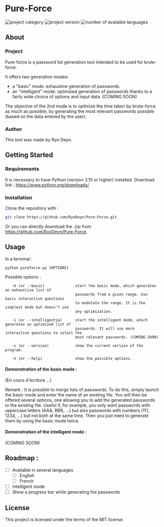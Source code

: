 # Pure-Force

![project category](https://img.shields.io/badge/Project%20Category-Pain-red?style=flat-square)
![project version](https://img.shields.io/badge/Version-1.0.0-brightgreen?style=flat-square)
![number of available languages](https://img.shields.io/badge/Available%20Languages-2-blue?style=flat-square)

## About

### Project

Pure-force is a password list generation tool intended to be used for brute-force.

It offers two generation modes:
- a "basic" mode: exhaustive generation of passwords.
- an "intelligent" mode: optimized generation of passwords thanks to a fairly wide choice of options and input data. (COMING SOON)

The objective of the 2nd mode is to optimize the time taken by brute-force as much as possible, by generating the most relevant
passwords possible (based on the data entered by the user).

### Author

This tool was made by Ryo Deyn.

## Getting Started

### Requirements

It is necessary to have Python (version 3.10 or higher) installed.
Download link : https://www.python.org/downloads/

### Installation

Clone the repository with :
```sh
git clone https://github.com/RyoDeyn/Pure-Force.git
```

Or you can directly download the .zip from https://github.com/RyoDeyn/Pure-Force.

## Usage

In a terminal :
```
python pureforce.py [OPTIONS]
```
Possible options :
```
   -b (or --basic)              start the basic mode, which generates an exhaustive list of
                                passwords from a given range. Use basic interactive questions
                                to modulate the range. It is the simplest mode but doesn't use
                                any optimization.
                                
   -i (or --intelligentia)      start the intelligent mode, which generates an optimized list of
                                passwords. It will use more interactive questions to select the
                                most relevant passwords. (COMING SOON)
                                
   -v (or --version)            show the current version of the program.
   
   -h (or --help)               show the possible options.
```
#### Demonstration of the basic mode :

(En cours d'écriture ...)

Remark :
It is possible to merge lists of passwords. To do this, simply launch the basic mode and enter the name of an existing file.
You will then be offered several options, one allowing you to add the generated passwords to the existing file.
Useful if, for example, you only want passwords with uppercase letters (AAA, BBB, …) but also passwords with numbers (111, 1234, …)
but not both at the same time. Then you just need to generate them by using the basic mode twice.

#### Demonstration of the intelligent mode :

(COMING SOON)

## Roadmap :

- [ ] Available in several languages
    - [ ] English
    - [ ] French
- [ ] Intelligent mode
- [ ] Show a progress bar while generating the passwords

## License

This project is licensed under the terms of the MIT license.
